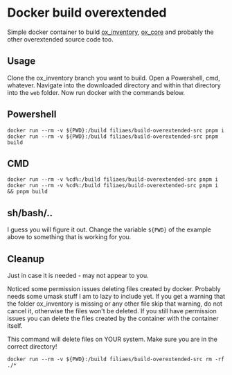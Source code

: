 # Docker build overextended

Simple docker container to build [ox_inventory](https://github.com/overextended/ox_inventory), [ox_core](https://github.com/overextended/ox_core) and probably the other overextended source code too.

## Usage

Clone the ox_inventory branch you want to build. Open a Powershell, cmd, whatever. Navigate into the downloaded directory and within that directory into the `web` folder. Now run docker with the commands below.

## Powershell
```
docker run --rm -v ${PWD}:/build filiaes/build-overextended-src pnpm i
docker run --rm -v ${PWD}:/build filiaes/build-overextended-src pnpm build
```

## CMD
```
docker run --rm -v %cd%:/build filiaes/build-overextended-src pnpm i
docker run --rm -v %cd%:/build filiaes/build-overextended-src pnpm i && pnpm build
```

## sh/bash/..
I guess you will figure it out. Change the variable `${PWD}` of the example above to something that is working for you.

## Cleanup
Just in case it is needed - may not appear to you.

Noticed some permission issues deleting files created by docker. Probably needs some umask stuff I am to lazy to include yet. If you get a warning that the folder ox_inventory is missing or any other file skip that warning, do not cancel it, otherwise the files won't be deleted. If you still have permission issues you can delete the files created by the container with the container itself.

This command will delete files on YOUR system. Make sure you are in the correct directory!

```
docker run --rm -v ${PWD}:/build filiaes/build-overextended-src rm -rf ./*
```